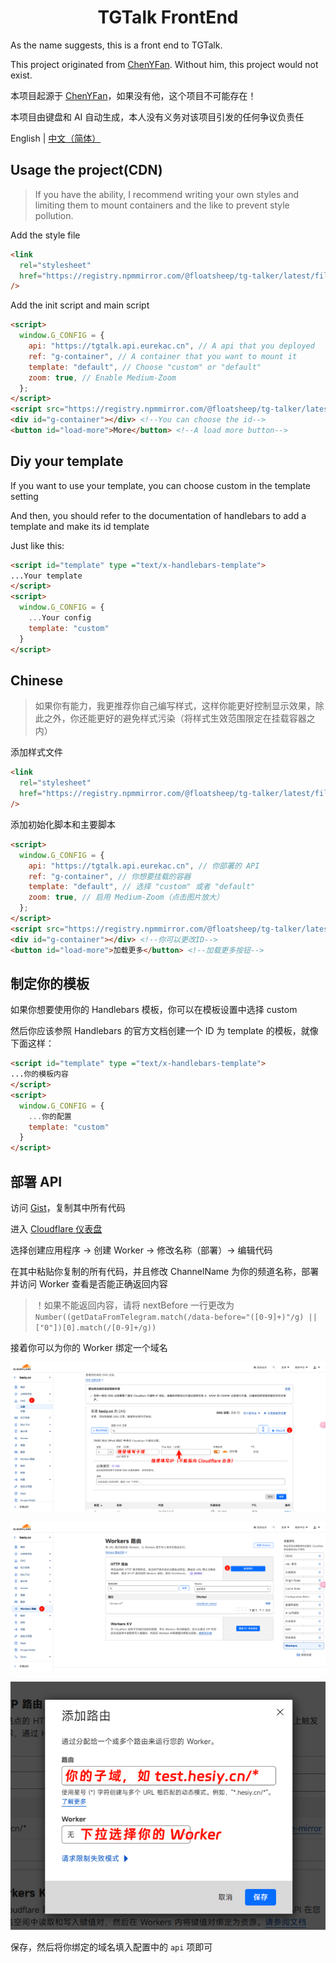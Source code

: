 <h1 align="center">TGTalk FrontEnd</h1>

As the name suggests, this is a front end to TGTalk.

This project originated from [ChenYFan](https://github.com/ChenYFan). Without him, this project would not exist.

本项目起源于 [ChenYFan](https://github.com/ChenYFan)，如果没有他，这个项目不可能存在！

本项目由键盘和 AI 自动生成，本人没有义务对该项目引发的任何争议负责任

English | [中文（简体）](#chinese)

## Usage the project(CDN)

> If you have the ability, I recommend writing your own styles and limiting them to mount containers and the like to prevent style pollution.

Add the style file

```html
<link
  rel="stylesheet"
  href="https://registry.npmmirror.com/@floatsheep/tg-talker/latest/files/dist/main.css"
/>
```

Add the init script and main script

```html
<script>
  window.G_CONFIG = {
    api: "https://tgtalk.api.eurekac.cn", // A api that you deployed
    ref: "g-container", // A container that you want to mount it
    template: "default", // Choose "custom" or "default"
    zoom: true, // Enable Medium-Zoom
  };
</script>
<script src="https://registry.npmmirror.com/@floatsheep/tg-talker/latest/files/dist/index.js"></script>
<div id="g-container"></div> <!--You can choose the id-->
<button id="load-more">More</button> <!--A load more button-->
```

## Diy your template

If you want to use your template, you can choose custom in the template setting

And then, you should refer to the documentation of handlebars to add a template and make its id template

Just like this:

```html
<script id="template" type ="text/x-handlebars-template">
...Your template
</script>
<script>
  window.G_CONFIG = {
    ...Your config
    template: "custom"
  }
</script>
```

## Chinese

> 如果你有能力，我更推荐你自己编写样式，这样你能更好控制显示效果，除此之外，你还能更好的避免样式污染（将样式生效范围限定在挂载容器之内）

添加样式文件

```html
<link
  rel="stylesheet"
  href="https://registry.npmmirror.com/@floatsheep/tg-talker/latest/files/dist/main.css"
/>
```

添加初始化脚本和主要脚本

```html
<script>
  window.G_CONFIG = {
    api: "https://tgtalk.api.eurekac.cn", // 你部署的 API
    ref: "g-container", // 你想要挂载的容器
    template: "default", // 选择 "custom" 或者 "default"
    zoom: true, // 启用 Medium-Zoom（点击图片放大）
  };
</script>
<script src="https://registry.npmmirror.com/@floatsheep/tg-talker/latest/files/dist/index.js"></script>
<div id="g-container"></div> <!--你可以更改ID-->
<button id="load-more">加载更多</button> <!--加载更多按钮-->
```

## 制定你的模板

如果你想要使用你的 Handlebars 模板，你可以在模板设置中选择 custom

然后你应该参照 Handlebars 的官方文档创建一个 ID 为 template 的模板，就像下面这样：

```html
<script id="template" type ="text/x-handlebars-template">
...你的模板内容
</script>
<script>
  window.G_CONFIG = {
    ...你的配置
    template: "custom"
  }
</script>
```

## 部署 API

访问 [Gist](https://gist.github.com/ChenYFan/4e88490212e3e08e06006cf31140cd3f)，复制其中所有代码

进入 [Cloudflare 仪表盘](https://dash.cloudflare.com)

选择创建应用程序 -> 创建 Worker -> 修改名称（部署）-> 编辑代码

在其中粘贴你复制的所有代码，并且修改 ChannelName 为你的频道名称，部署并访问 Worker 查看是否能正确返回内容

> ！如果不能返回内容，请将 nextBefore 一行更改为 `Number((getDataFromTelegram.match(/data-before="([0-9]+)"/g) || ["0"])[0].match(/[0-9]+/g))`

接着你可以为你的 Worker 绑定一个域名

![image-20240323203711238](./assets/image-20240323203711238.png)

![image-20240323203519290](./assets/image-20240323203519290.png)

![image-20240323203802170](./assets/image-20240323203802170.png)

保存，然后将你绑定的域名填入配置中的 `api` 项即可